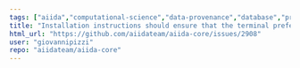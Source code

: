 ```yaml
---
tags: ["aiida","computational-science","data-provenance","database","provenance","scheduler","ssh","topic/documentation","workflow","workflow-engine","workflows"]
title: "Installation instructions should ensure that the terminal preferred encoding is UTF8"
html_url: "https://github.com/aiidateam/aiida-core/issues/2908"
user: "giovannipizzi"
repo: "aiidateam/aiida-core"
---
```



